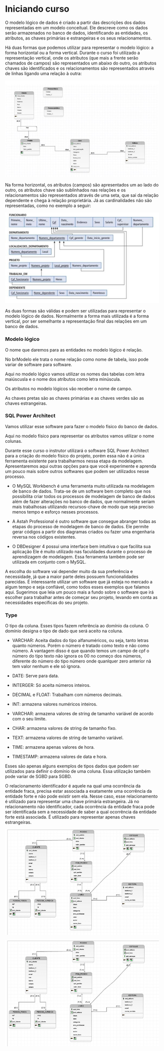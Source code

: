 # Iniciando curso

O modelo lógico de dados é criado a partir das descrições dos dados representadas em um modelo conceitual. Ele descreve como os dados serão armazenados no banco de dados, identificando as entidades, os atributos, as chaves primárias e estrangeiras e os seus relacionamentos.

Há duas formas que podemos utilizar para representar o modelo lógico: a forma horizontal ou a forma vertical. Durante o curso foi utilizado a representação vertical, onde os atributos (que mais a frente serão chamados de campos) são representados um abaixo do outro, os atributos chaves são identificados e os relacionamentos são representados através de linhas ligando uma relação à outra:

![Representação de modelo lógico na vertical](img/01.JPG)

Na forma horizontal, os atributos (campos) são apresentados um ao lado do outro, os atributos chave são sublinhados nas relações e os relacionamentos são representados através de uma seta, que sai da relação dependente e chega à relação proprietária. Já as cardinalidades não são representadas, como no exemplo a seguir:

![Representação de modelo lógico na horizontal](img/02.JPG)

As duas formas são válidas e podem ser utilizadas para representar o modelo lógico de dados. Normalmente a forma mais utilizada é a forma vertical, por ser semelhante a representação final das relações em um banco de dados.

### Modelo lógico

O nome que daremos para as entidades no modelo lógico é relação.

No brModelo ele trata o nome relação como nome de tabela, isso pode variar de software para software.

Aqui no modelo lógico vamos utilizar os nomes das tabelas com letra maiúscusla e o nome dos atributos como letra minúscula.

Os atributos no modelo lógicos vão receber o nome de campo.

As chaves pretas são as chaves primárias e as chaves verdes são as chaves estrangeiras.

### SQL Power Architect

Vamos utilizar esse software para fazer o modelo fisico do banco de dados.

Aqui no modelo físico para representar os atributos vamos utilizar o nome colunas.

Durante esse curso o instrutor utilizará o software SQL Power Architect para a criação do modelo físico do projeto, porém essa não é a única ferramenta existente para trabalharmos nessa etapa da modelagem. Apresentaremos aqui outras opções para que você experimente e aprenda um pouco mais sobre outros softwares que podem ser utilizados nesse processo.

- O MySQL Workbench é uma ferramenta muito utilizada na modelagem de banco de dados. Trata-se de um software bem completo que nos possibilita criar todos os processos de modelagem de banco de dados além de fazer alterações no banco de dados, que normalmente seriam mais trabalhosas utilizando recursos-chave de modo que seja preciso menos tempo e esforço nesses processos.

- A Astah Professional é outro software que consegue abranger todas as etapas do processo de modelagem de banco de dados. Ele permite gerar códigos a partir dos diagramas criados ou fazer uma engenharia reversa nos códigos existentes.

- O DBDesigner 4 possui uma interface bem intuitiva o que facilita sua aplicação Ele é muito utilizado nas faculdades durante o processo de aprendizagem de modelagem. Essa ferramenta também pode ser utilizada em conjunto com o MySQL.

A escolha do software vai depender muito da sua preferência e necessidade, já que a maior parte deles possuem funcionalidades parecidas. É interessante utilizar um software que já esteja no mercado a algum tempo e seja confiável, como todos esses exemplos que falamos aqui. Sugerimos que leia um pouco mais a fundo sobre o software que irá escolher para trabalhar antes de começar seu projeto, levando em conta as necessidades específicas do seu projeto.

### Type

O tipo da coluna. Esses tipos fazem referência ao domínio da coluna. O domínio designa o tipo de dado que será aceito na coluna.

- VARCHAR: Aceita dados do tipo alfanuméricos, ou seja, tanto letras quanto números. Porém o número é tratado como texto e não como número. A vantagem disso é que quando temos um campo de cpf o número do tipo texto não ignora os 00 no começo dos números, diferente do número do tipo número onde quanlquer zero anterior nã tem valor nenhum e ele só ignora.

- DATE: Serve para data.

- INTERGER: Só aceita números inteiros.

- DECIMAL e FLOAT: Trabalham com números decimais.

- INT: armazena valores numéricos inteiros.

- VARCHAR: armazena valores de string de tamanho variável de acordo com o seu limite.

- CHAR: armazena valores de string de tamanho fixo.

- TEXT: armazena valores de string de tamanho variável.

- TIME: armazena apenas valores de hora.

- TIMESTAMP: armazena valores de data e hora.

Esses são apenas alguns exemplos de tipos dados que podem ser utilizados para definir o domínio de uma coluna. Essa utilização também pode variar de SGBD para SGBD.

O relacionamento identificador é aquele na qual uma ocorrência da entidade fraca, precisa estar associada a exatamente uma ocorrência da entidade forte e não pode existir sem ela. Nesse caso, esse relacionamento é utilizado para representar uma chave primária estrangeira. Já no relacionamento não identificador, cada ocorrência da entidade fraca pode ser identificada sem a necessidade de saber a qual ocorrência da entidade forte está associada. É utilizado para representar apenas chaves estrangeiras.

![Modelo lógico no brModelo](img/03.JPG)

![Modelo físico no SQL Power Architect](img/03.JPG)
